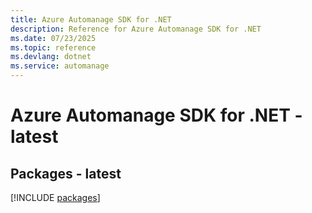 ```yaml
---
title: Azure Automanage SDK for .NET
description: Reference for Azure Automanage SDK for .NET
ms.date: 07/23/2025
ms.topic: reference
ms.devlang: dotnet
ms.service: automanage
---
```

# Azure Automanage SDK for .NET - latest
## Packages - latest
[!INCLUDE [packages](automanage-index.md)]